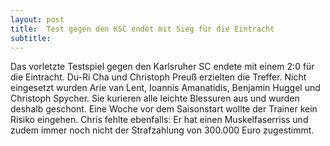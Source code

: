 ```yaml
---
layout: post
title:  Test gegen den KSC endet mit Sieg für die Eintracht
subtitle:  
---
```


Das vorletzte Testspiel gegen den Karlsruher SC endete mit einem 2:0 für die Eintracht. Du-Ri Cha und Christoph Preuß erzielten die Treffer. Nicht eingesetzt wurden Arie van Lent, Ioannis Amanatidis, Benjamin Huggel und Christoph Spycher. Sie kurieren alle leichte Blessuren aus und wurden deshalb geschont. Eine Woche vor dem Saisonstart wollte der Trainer kein Risiko eingehen. Chris fehlte ebenfalls: Er hat einen Muskelfaserriss und zudem immer noch nicht der Strafzahlung von 300.000 Euro zugestimmt.


